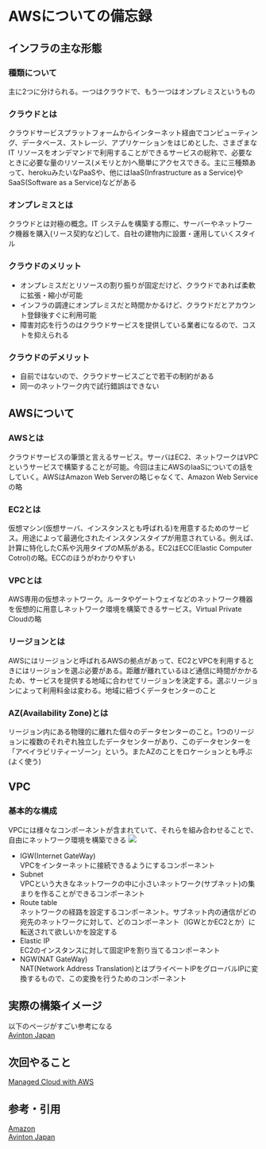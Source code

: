 # AWSについての備忘録
## インフラの主な形態
### 種類について
主に2つに分けられる。一つはクラウドで、もう一つはオンプレミスというもの

### クラウドとは
クラウドサービスプラットフォームからインターネット経由でコンピューティング、データベース、ストレージ、アプリケーションをはじめとした、さまざまな IT リソースをオンデマンドで利用することができるサービスの総称で、必要なときに必要な量のリソース(メモリとか)へ簡単にアクセスできる。主に三種類あって、herokuみたいなPaaSや、他にはIaaS(Infrastructure as a Service)やSaaS(Software as a Service)などがある

### オンプレミスとは
クラウドとは対極の概念。IT システムを構築する際に、サーバーやネットワーク機器を購入(リース契約など)して、自社の建物内に設置・運用していくスタイル

### クラウドのメリット
- オンプレミスだとリソースの割り振りが固定だけど、クラウドであれば柔軟に拡張・縮小が可能
- インフラの調達にオンプレミスだと時間かかるけど、クラウドだとアカウント登録後すぐに利用可能
- 障害対応を行うのはクラウドサービスを提供している業者になるので、コストを抑えられる

### クラウドのデメリット
- 自前ではないので、クラウドサービスごとで若干の制約がある
- 同一のネットワーク内で試行錯誤はできない

## AWSについて
### AWSとは
クラウドサービスの筆頭と言えるサービス。サーバはEC2、ネットワークはVPCというサービスで構築することが可能。今回は主にAWSのIaaSについての話をしていく。AWSはAmazon Web Serverの略じゃなくて、Amazon Web Serviceの略

### EC2とは
仮想マシン(仮想サーバ、インスタンスとも呼ばれる)を用意するためのサービス。用途によって最適化されたインスタンスタイプが用意されている。例えば、計算に特化したC系や汎用タイプのM系がある。EC2はECC(Elastic Computer Cotrol)の略。ECCのほうがわかりやすい

### VPCとは
AWS専用の仮想ネットワーク。ルータやゲートウェイなどのネットワーク機器を仮想的に用意しネットワーク環境を構築できるサービス。Virtual Private Cloudの略

### リージョンとは
AWSにはリージョンと呼ばれるAWSの拠点があって、EC2とVPCを利用するときにはリージョンを選ぶ必要がある。距離が離れているほど通信に時間がかかるため、サービスを提供する地域に合わせてリージョンを決定する。選ぶリージョンによって利用料金は変わる。地域に紐づくデータセンターのこと

### AZ(Availability Zone)とは
リージョン内にある物理的に離れた個々のデータセンターのこと。1つのリージョンに複数のそれぞれ独立したデータセンターがあり、このデータセンターを「アベイラビリティーゾーン」という。またAZのことをロケーションとも呼ぶ(よく使う)

## VPC
### 基本的な構成
VPCには様々なコンポーネントが含まれていて、それらを組み合わせることで、自由にネットワーク環境を構築できる
<img src="https://i1.wp.com/avinton.com/wp-content/uploads/2018/02/aws-components.png?resize=514%2C274&ssl=1">  

- IGW(Internet GateWay)  
VPCをインターネットに接続できるようにするコンポーネント  
- Subnet  
VPCという大きなネットワークの中に小さいネットワーク(サブネット)の集まりを作ることができるコンポーネント  
- Route table  
ネットワークの経路を設定するコンポーネント。サブネット内の通信がどの宛先のネットワークに対して、どのコンポーネント（IGWとかEC2とか）に転送されて欲しいかを設定する  
- Elastic IP  
EC2のインスタンスに対して固定IPを割り当てるコンポーネント  
- NGW(NAT GateWay)  
NAT(Network Address Translation)とはプライベートIPをグローバルIPに変換するもので、この変換を行うためのコンポーネント  

## 実際の構築イメージ
以下のページがすごい参考になる  
[Avinton Japan](https://avinton.com/academy/aws/)

## 次回やること
[Managed Cloud with AWS](https://www.bit-drive.ne.jp/managed-cloud/column/column_07.html)
## 参考・引用
[Amazon](https://aws.amazon.com/jp/cloud/)  
[Avinton Japan](https://avinton.com/academy/aws/)
